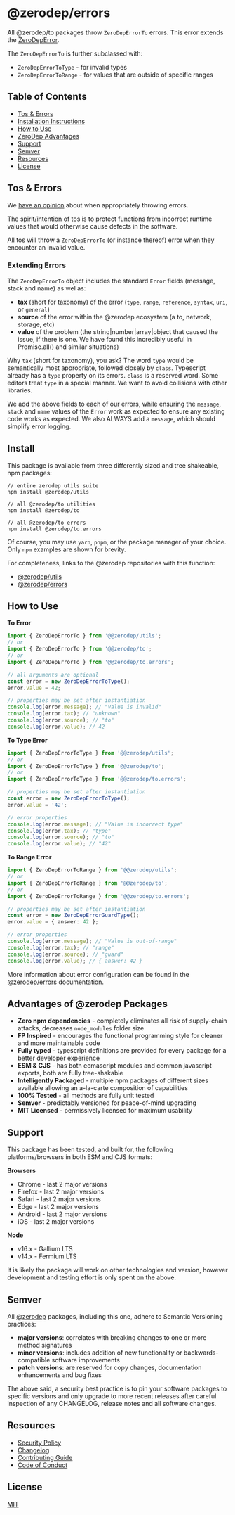 # @zerodep/errors

All @zerodep/to packages throw `ZeroDepErrorTo` errors. This error extends the [ZeroDepError](https://github.com/cdepage/zerodep/blob/main/packages/errors/README.md).

The `ZeroDepErrorTo` is further subclassed with:

- `ZeroDepErrorToType` - for invalid types
- `ZeroDepErrorToRange` - for values that are outside of specific ranges

## Table of Contents

- [Tos & Errors](#tos--errors)
- [Installation Instructions](#install)
- [How to Use](#how-to-use)
- [ZeroDep Advantages](#advantages-of-zerodep-packages)
- [Support](#support)
- [Semver](#semver)
- [Resources](#resources)
- [License](#license)

## Tos & Errors

We [have an opinion](https://github.com/cdepage/zerodep/blob/main/packages/errors/README.md) about when appropriately throwing errors.

The spirit/intention of tos is to protect functions from incorrect runtime values that would otherwise cause defects in the software.

All tos will throw a `ZeroDepErrorTo` (or instance thereof) error when they encounter an invalid value.

### Extending Errors

The `ZeroDepErrorTo` object includes the standard `Error` fields (message, stack and name) as wel as:

- **tax** (short for taxonomy) of the error (`type`, `range`, `reference`, `syntax`, `uri`, or `general`)
- **source** of the error within the @zerodep ecosystem (a to, network, storage, etc)
- **value** of the problem (the string|number|array|object that caused the issue, if there is one. We have found this incredibly useful in Promise.all() and similar situations)

Why `tax` (short for taxonomy), you ask? The word `type` would be semantically most appropriate, followed closely by `class`. Typescript already has a `type` property on its errors. `class` is a reserved word. Some editors treat `type` in a special manner. We want to avoid collisions with other libraries.

We add the above fields to each of our errors, while ensuring the `message`, `stack` and `name` values of the `Error` work as expected to ensure any existing code works as expected. We also ALWAYS add a `message`, which should simplify error logging.

## Install

This package is available from three differently sized and tree shakeable, npm packages:

```
// entire zerodep utils suite
npm install @zerodep/utils

// all @zerodep/to utilities
npm install @zerodep/to

// all @zerodep/to errors
npm install @zerodep/to.errors
```

Of course, you may use `yarn`, `pnpm`, or the package manager of your choice. Only `npm` examples are shown for brevity.

For completeness, links to the @zerodep repositories with this function:

- [@zerodep/utils](https://github.com/cdepage/zerodep/tree/main/packages/utils)
- [@zerodep/errors](https://github.com/cdepage/zerodep/tree/main/packages/errors)

## How to Use

**To Error**

```typescript
import { ZeroDepErrorTo } from '@@zerodep/utils';
// or
import { ZeroDepErrorTo } from '@@zerodep/to';
// or
import { ZeroDepErrorTo } from '@@zerodep/to.errors';

// all arguments are optional
const error = new ZeroDepErrorToType();
error.value = 42;

// properties may be set after instantiation
console.log(error.message); // "Value is invalid"
console.log(error.tax); // "unknown"
console.log(error.source); // "to"
console.log(error.value); // 42
```

**To Type Error**

```typescript
import { ZeroDepErrorToType } from '@@zerodep/utils';
// or
import { ZeroDepErrorToType } from '@@zerodep/to';
// or
import { ZeroDepErrorToType } from '@@zerodep/to.errors';

// properties may be set after instantiation
const error = new ZeroDepErrorToType();
error.value = '42';

// error properties
console.log(error.message); // "Value is incorrect type"
console.log(error.tax); // "type"
console.log(error.source); // "to"
console.log(error.value); // "42"
```

**To Range Error**

```typescript
import { ZeroDepErrorToRange } from '@@zerodep/utils';
// or
import { ZeroDepErrorToRange } from '@@zerodep/to';
// or
import { ZeroDepErrorToRange } from '@@zerodep/to.errors';

// properties may be set after instantiation
const error = new ZeroDepErrorGuardType();
error.value = { answer: 42 };

// error properties
console.log(error.message); // "Value is out-of-range"
console.log(error.tax); // "range"
console.log(error.source); // "guard"
console.log(error.value); // { answer: 42 }
```

More information about error configuration can be found in the [@zerodep/errors](https://github.com/cdepage/zerodep/blob/main/packages/errors/README.md) documentation.

## Advantages of @zerodep Packages

- **Zero npm dependencies** - completely eliminates all risk of supply-chain attacks, decreases `node_modules` folder size
- **FP Inspired** - encourages the functional programming style for cleaner and more maintainable code
- **Fully typed** - typescript definitions are provided for every package for a better developer experience
- **ESM & CJS** - has both ecmascript modules and common javascript exports, both are fully tree-shakable
- **Intelligently Packaged** - multiple npm packages of different sizes available allowing an a-la-carte composition of capabilities
- **100% Tested** - all methods are fully unit tested
- **Semver** - predictably versioned for peace-of-mind upgrading
- **MIT Licensed** - permissively licensed for maximum usability

## Support

This package has been tested, and built for, the following platforms/browsers in both ESM and CJS formats:

**Browsers**

- Chrome - last 2 major versions
- Firefox - last 2 major versions
- Safari - last 2 major versions
- Edge - last 2 major versions
- Android - last 2 major versions
- iOS - last 2 major versions

**Node**

- v16.x - Gallium LTS
- v14.x - Fermium LTS

It is likely the package will work on other technologies and version, however development and testing effort is only spent on the above.

## Semver

All [@zerodep](https://github.com/cdepage/zerodep) packages, including this one, adhere to Semantic Versioning practices:

- **major versions**: correlates with breaking changes to one or more method signatures
- **minor versions**: includes addition of new functionality or backwards-compatible software improvements
- **patch versions**: are reserved for copy changes, documentation enhancements and bug fixes

The above said, a security best practice is to pin your software packages to specific versions and only upgrade to more recent releases after careful inspection of any CHANGELOG, release notes and all software changes.

## Resources

- [Security Policy](https://github.com/cdepage/zerodep/blob/main/SECURITY.md)
- [Changelog](https://github.com/cdepage/zerodep/blob/main/packages/guard.errors/CHANGELOG.md)
- [Contributing Guide](https://github.com/cdepage/zerodep/blob/main/CONTRIBUTING.md)
- [Code of Conduct](https://github.com/cdepage/zerodep/blob/main/CODE_OF_CONDUCT.md)

## License

[MIT](https://github.com/cdepage/zerodep/blob/main/LICENSE)
